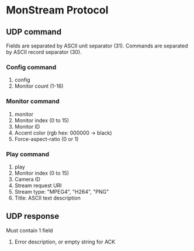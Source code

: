# MonStream Protocol

## UDP command

Fields are separated by ASCII unit separator (31).
Commands are separated by ASCII record separator (30).

### Config command

1. config
2. Monitor count (1-16)

### Monitor command

1. monitor
2. Monitor index (0 to 15)
3. Monitor ID
4. Accent color (rgb hex: 000000 -> black)
5. Force-aspect-ratio (0 or 1)

### Play command

1. play
2. Monitor index (0 to 15)
3. Camera ID
4. Stream request URI
5. Stream type: "MPEG4", "H264", "PNG"
6. Title: ASCII text description

## UDP response

Must contain 1 field

1. Error description, or empty string for ACK
